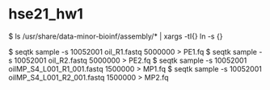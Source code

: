 # hse21_hw1
$ ls /usr/share/data-minor-bioinf/assembly/* | xargs -tI{} ln -s {}

$ seqtk sample -s 10052001 oil_R1.fastq 5000000 > PE1.fq
$ seqtk sample -s 10052001 oil_R2.fastq 5000000 > PE2.fq
$ seqtk sample -s 10052001 oilMP_S4_L001_R1_001.fastq 1500000 > MP1.fq
$ seqtk sample -s 10052001 oilMP_S4_L001_R2_001.fastq 1500000 > MP2.fq


